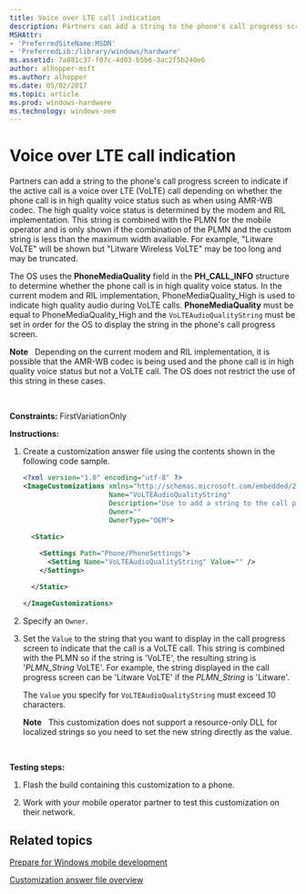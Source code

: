 ```yaml
---
title: Voice over LTE call indication
description: Partners can add a string to the phone's call progress screen to indicate if the active call is a voice over LTE (VoLTE) call depending on whether the phone call is in high quality voice status such as when using AMR-WB codec.
MSHAttr:
- 'PreferredSiteName:MSDN'
- 'PreferredLib:/library/windows/hardware'
ms.assetid: 7a881c37-f07c-4d03-b5b6-3ac2f5b240e6
author: alhopper-msft
ms.author: alhopper
ms.date: 05/02/2017
ms.topic: article
ms.prod: windows-hardware
ms.technology: windows-oem
---
```


# Voice over LTE call indication


Partners can add a string to the phone's call progress screen to indicate if the active call is a voice over LTE (VoLTE) call depending on whether the phone call is in high quality voice status such as when using AMR-WB codec. The high quality voice status is determined by the modem and RIL implementation. This string is combined with the PLMN for the mobile operator and is only shown if the combination of the PLMN and the custom string is less than the maximum width available. For example, "Litware VoLTE" will be shown but "Litware Wireless VoLTE" may be too long and may be truncated.

The OS uses the **PhoneMediaQuality** field in the **PH\_CALL\_INFO** structure to determine whether the phone call is in high quality voice status. In the current modem and RIL implementation, PhoneMediaQuality\_High is used to indicate high quality audio during VoLTE calls. **PhoneMediaQuality** must be equal to PhoneMediaQuality\_High and the `VoLTEAudioQualityString` must be set in order for the OS to display the string in the phone's call progress screen.

**Note**  
Depending on the current modem and RIL implementation, it is possible that the AMR-WB codec is being used and the phone call is in high quality voice status but not a VoLTE call. The OS does not restrict the use of this string in these cases.

 

<a href="" id="constraints---firstvariationonly"></a>**Constraints:** FirstVariationOnly  

<a href="" id="instructions-"></a>**Instructions:**  
1.  Create a customization answer file using the contents shown in the following code sample.

    ```XML
    <?xml version="1.0" encoding="utf-8" ?>  
    <ImageCustomizations xmlns="http://schemas.microsoft.com/embedded/2004/10/ImageUpdate"  
                         Name="VoLTEAudioQualityString"  
                         Description="Use to add a string to the call progress screen to indicate if the call is a voice over LTE call."  
                         Owner=""  
                         OwnerType="OEM"> 
      
      <Static>  

        <Settings Path="Phone/PhoneSettings">  
          <Setting Name="VoLTEAudioQualityString" Value="" />
        </Settings>  

      </Static>

    </ImageCustomizations>
    ```

2.  Specify an `Owner`.

3.  Set the `Value` to the string that you want to display in the call progress screen to indicate that the call is a VoLTE call. This string is combined with the PLMN so if the string is 'VoLTE', the resulting string is '*PLMN\_String* VoLTE'. For example, the string displayed in the call progress screen can be 'Litware VoLTE' if the *PLMN\_String* is 'Litware'.

    The `Value` you specify for `VoLTEAudioQualityString` must exceed 10 characters.

    **Note**  
    This customization does not support a resource-only DLL for localized strings so you need to set the new string directly as the value.

     

<a href="" id="testing-steps-"></a>**Testing steps:**  
1.  Flash the build containing this customization to a phone.

2.  Work with your mobile operator partner to test this customization on their network.

## Related topics

[Prepare for Windows mobile development](https://docs.microsoft.com/en-us/windows-hardware/manufacture/mobile/preparing-for-windows-mobile-development)

[Customization answer file overview](https://docs.microsoft.com/en-us/windows-hardware/customize/mobile/mcsf/customization-answer-file)
